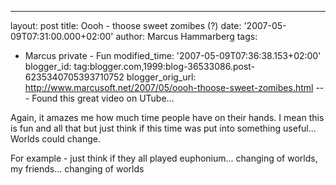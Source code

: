 ---
layout: post
title: Oooh - thoose sweet zomibes (?)
date: '2007-05-09T07:31:00.000+02:00'
author: Marcus Hammarberg
tags:
  - Marcus
private - Fun
modified_time: '2007-05-09T07:36:38.153+02:00'
blogger_id: tag:blogger.com,1999:blog-36533086.post-6235340705393710752
blogger_orig_url: http://www.marcusoft.net/2007/05/oooh-thoose-sweet-zomibes.html ---
Found this great video on UTube...


<div align="left">

Again, it amazes me how much time people have on their hands. I mean
this is fun and all that but just think if this time was put into
something useful... Worlds could change.

</div>

<div align="left">

</div>

<div align="left">

For example - just think if they all played euphonium... changing of
worlds, my friends... changing of worlds

</div>
